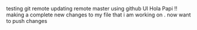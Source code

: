 testing git remote
updating remote master using github UI
Hola Papi !!
making a complete new changes to my file that i am working on .
now want to push changes
